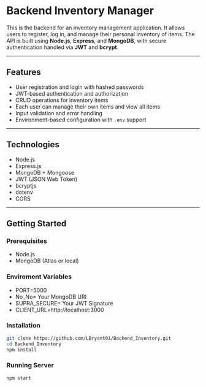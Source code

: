# Backend Inventory Manager

This is the backend for an inventory management application. It allows users to register, log in, and manage their personal inventory of items. The API is built using **Node.js**, **Express**, and **MongoDB**, with secure authentication handled via **JWT** and **bcrypt**.

---

## Features

- User registration and login with hashed passwords
- JWT-based authentication and authorization
- CRUD operations for inventory items
- Each user can manage their own items and view all items
- Input validation and error handling
- Environment-based configuration with `.env` support

---

## Technologies

- Node.js
-  Express.js
- MongoDB + Mongoose
- JWT (JSON Web Token)
- bcryptjs
- dotenv
- CORS

---

## Getting Started

### Prerequisites

- Node.js
- MongoDB (Atlas or local)
  
### Enviroment Variables
- PORT=5000
- No_No= Your MongoDB URI
- SUPRA_SECURE= Your JWT Signature
- CLIENT_URL=http://localhost:3000

### Installation

```bash
git clone https://github.com/LBryant01/Backend_Inventory.git
cd Backend_Inventory
npm install
```

### Running Server
```bash
npm start
```
